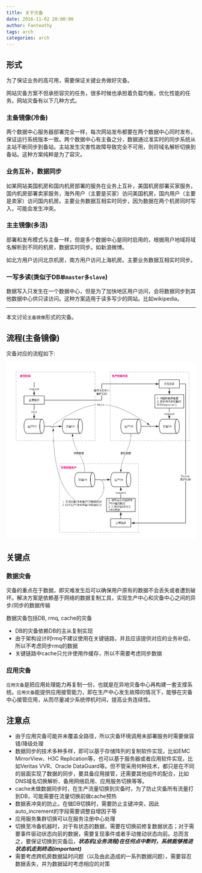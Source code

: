 ```yaml
---
title: 关于灾备
date: 2016-11-02 20:00:00
author: Fanteathy
tags: arch
categories: arch
---
```


## 形式

为了保证业务的高可用，需要保证关键业务做好灾备。

网站灾备方案不但承担容灾的任务，很多时候也承担着负载均衡，优化性能的任务。网站灾备有以下几种方式。

### 主备镜像(冷备)

两个数据中心服务器部署完全一样，每次网站发布都要在两个数据中心同时发布，保证运行系统版本一致。两个数据中心有主备之分，数据通过准实时的同步系统从主站不断同步到备站。主站发生灾害性故障导致完全不可用，则将域名解析切换到备站。这种方案纯粹是为了容灾。

### 业务互补，数据同步

如某网站美国机房和国内机房部署的服务在业务上互补，美国机房部署买家服务，国内机房部署卖家服务，海外用户（主要是买家）访问美国机房，国内用户（主要是卖家）访问国内机房。主要业务数据互相实时同步，因为数据在两个机房同时写入，可能会发生冲突。

### 主主镜像(多活)

部署和发布模式与主备一样，但是多个数据中心是同时启用的，根据用户地域将域名解析到不同的机房，数据实时同步。如新浪微博。

如北方用户访问北京机房，南方用户访问上海机房。主要业务数据互相实时同步。

### 一写多读(类似于DB`单master多slave`)

数据写入只发生在一个数据中心，但是为了加快地区用户访问，会将数据同步到其他数据中心供只读访问。这种方案适用于读多写少的网站。比如wikipedia。

--------------------
本文讨论`主备镜像`形式的灾备。

## 流程(主备镜像)

灾备对应的流程如下:

![disaster_recovery.png](disaster_recovery/disaster_recovery.png)

## 关键点

### 数据灾备

灾备的重点在于数据，即灾难发生后可以确保用户原有的数据不会丢失或者遭到破坏。解决方案是依赖基于网络的数据复制工具，实现生产中心和灾备中心之间的异步/同步的数据传输

数据灾备包括DB, rmq, cache的灾备

- DB的灾备依赖DB的主从复制实现
- 由于架构设计时rmq不建议使用在关键链路，并且应该提供对应的业务补偿，所以不考虑同步rmq的数据
- 关键链路中cache只允许使用作缓存，所以不需要考虑同步数据

### 应用灾备

`应用灾备`是把应用处理能力再复制一份，也就是在异地灾备中心再构建一套支撑系统。`应用灾备`能提供应用接管能力，即在生产中心发生故障的情况下，能够在灾备中心接管应用，从而尽量减少系统停机时间，提高业务连续性。

## 注意点

- 由于应用灾备可能并未覆盖全路径，所以灾备环境调用未部署服务时需要做容错/降级处理
- 数据同步的技术多种多样，即可以基于存储阵列的复制软件实现，比如EMC MirrorView、H3C Replication等，也可以基于服务器或者应用软件实现，比如Veritas VVR、Oracle DataGuard等。但不管采用何种技术，都只是在不同的层面实现了数据的同步，要具备应用接管，还需要其他组件的配合，比如DNS域名切换解析、备用网络启用、应用服务切换等等。
- cache未做数据同步时，在生产流量切换到灾备时，为了防止灾备所有流量打到DB，可能需要在流量切换前做cache预热
- 数据表冲突的防止。在做DB切换时，需要防止主键冲突，因此auto_increment的字段需要调整自增因子等
- 应用服务集群切换可以在服务注册中心处理
- 切换至冷备机器时，对于有状态的数据，需要在切换前修复数据状态；对于需要事件驱动状态向前的数据，需要复现事件或者手动推动状态向前。总而言之，要保证切换到灾备后，***状态机(业务流程)在任何点中断时，系统能够推进状态机走到终态(important)***
- 需要考虑跨机房数据延时问题（以及由此造成的一系列数据问题），需要容忍数据丢失，并为数据延时考虑相应的对策

